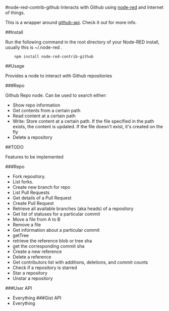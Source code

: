 #node-red-contrib-github
Interacts with Github using [node-red](http://nodered.org/) and Internet of things.

This is a wrapper around [github-api](https://www.npmjs.com/package/github-api). Check it out for more info.

##Install


Run the following command in the root directory of your Node-RED install, usually
this is ~/.node-red .

        npm install node-red-contrib-github

##Usage


Provides a node to interact with Github repositories


###Repo

Github Repo node. Can be used to search either:

 - Show repo information
 - Get contents from a certain path
 - Read content at a certain path
 - Write: Store content at a certain path. If the file specified in the path exists, the content is updated. If the file doesn't exist, it's created on the fly
 - Delete a repository



##TODO

Features to be implemented

###Repo

 - Fork repository.
 - List forks.
 - Create new branch for repo
 - List Pull Requests
 - Get details of a Pull Request
 - Create Pull Request
 - Retrieve all available branches (aka heads) of a repository
 - Get list of statuses for a particular commit
 - Move a file from A to B
 - Remove a file
 - Get information about a particular commit
 - getTree
 - retrieve the reference blob or tree sha
 - get the corresponding commit sha
 - Create a new reference
 - Delete a reference
 - Get contributors list with additions, deletions, and commit counts
 - Check if a repository is starred
 - Star a repository
 - Unstar a repository

###User API
 - Everything
###Gist API
 - Everything
